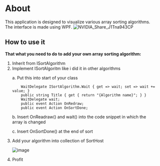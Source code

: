 # About
This application is designed to visualize various array sorting algorithms. The interface is made using WPF.
![NVIDIA_Share_J1Tna943CP](https://user-images.githubusercontent.com/91058562/160460431-58afb646-db1a-4527-83af-b5b18434705d.gif)
## How to use it
<b>That what you need to do to add your own array sorting algorithm:</b>
<ol>
  <li>Inherit from ISortAlgorithm</li>
  <li>Implement ISortAlgoritm like i did it in other algorithms</li>

a. Put this into start of your class

        WaitDelegate ISortAlgorithm.Wait { get => wait; set => wait += value; } 
        public string Title { get { return "{Algorithm name}"; } } 
        WaitDelegate wait;
        public event Action OnRedraw; 
        public event Action OnSortDone;

        
b. Insert OnReadraw() and wait() into the code snippet in which the array is changed
        
c. Insert OnSortDone() at the end of sort
  <li>Add your algorithm into collection of SortHost</li>
  
![image](https://user-images.githubusercontent.com/91058562/160454035-fff83190-7a33-4a79-b3c5-8ee6ab77e931.png)
  
  <li>Profit</li>
</ol>

